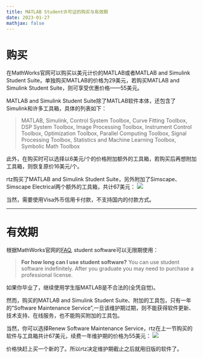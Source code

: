```yaml
---
title: MATLAB Student许可证的购买与有效期
date: 2023-01-27
mathjax: false
---
```

# 购买
在MathWorks官网可以购买以美元计价的MATLAB或者MATLAB and Simulink Student Suite，单独购买MATLAB的价格为29美元，若购买MATLAB and Simulink Student Suite，则可享受优惠价格——55美元。

MATLAB and Simulink Student Suite除了MATLAB软件本体，还包含了Simulink和许多工具箱，具体的列表如下：
> MATLAB, Simulink, Control System Toolbox, Curve Fitting Toolbox, DSP System Toolbox, Image Processing Toolbox, Instrument Control Toolbox, Optimization Toolbox, Parallel Computing Toolbox, Signal Processing Toolbox, Statistics and Machine Learning Toolbox, Symbolic Math Toolbox

此外，在购买时可以选择以6美元/个的价格附加额外的工具箱，若购买后再想附加工具箱，则恢复原价16美元/个。

rtz购买了MATLAB and Simulink Student Suite，另外附加了Simscape、Simscape Electrical两个额外的工具箱，共计67美元：
![](http://dl.ruitz.cn/img/20230127231021.png)

当然，需要使用Visa外币信用卡付款，不支持国内的付款方式。
_________
# 有效期
根据MathWorks官网的[FAQ](https://www.mathworks.com/store/link/faq), student software可以无限期使用：
> **For how long can I use student software?**
> You can use student software indefinitely. After you graduate you may need to purchase a professional license.

如果你毕业了，继续使用学生版MATLAB是不合法的(全凭自觉)。

然而，购买的MATLAB and Simulink Student Suite、附加的工具包，只有一年的“Software Maintenance Service”,一旦该维护期过期，则不能获得软件更新、技术支持、在线服务，也不能购买附加的工具包。

当然，你可以选择Renew Software Maintenance Service，rtz在上一节购买的软件与工具箱共计67美元，续费一年维护期的价格为55美元：
![](http://dl.ruitz.cn/img/20230127232014.png)

价格快赶上买一个新的了。所以rtz决定维护期截止之后就用旧版的软件了。